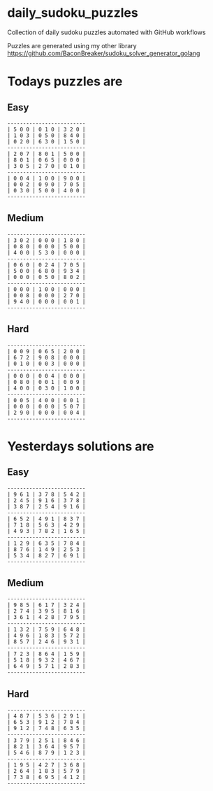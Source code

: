 
# daily_sudoku_puzzles 

Collection of daily sudoku puzzles automated with GitHub workflows 

Puzzles are generated using my other library https://github.com/BaconBreaker/sudoku_solver_generator_golang 
 

# Todays puzzles are 

## Easy 

```
-------------------------
| 5 0 0 | 0 1 0 | 3 2 0 | 
| 1 0 3 | 0 5 0 | 8 4 0 | 
| 0 2 0 | 6 3 0 | 1 5 0 | 
-------------------------
| 2 0 7 | 8 0 1 | 5 0 0 | 
| 8 0 1 | 0 6 5 | 0 0 0 | 
| 3 0 5 | 2 7 0 | 0 1 0 | 
-------------------------
| 0 0 4 | 1 0 0 | 9 0 0 | 
| 0 0 2 | 0 9 0 | 7 0 5 | 
| 0 3 0 | 5 0 0 | 4 0 0 | 
-------------------------
```
## Medium 

```
-------------------------
| 3 0 2 | 0 0 0 | 1 8 0 | 
| 0 8 0 | 0 0 0 | 5 0 0 | 
| 4 0 0 | 5 3 0 | 0 0 0 | 
-------------------------
| 0 6 0 | 0 2 4 | 7 0 5 | 
| 5 0 0 | 6 8 0 | 9 3 4 | 
| 0 0 0 | 0 5 0 | 8 0 2 | 
-------------------------
| 0 0 0 | 1 0 0 | 0 0 0 | 
| 0 0 8 | 0 0 0 | 2 7 0 | 
| 9 4 0 | 0 0 0 | 0 0 1 | 
-------------------------
```
## Hard 

```
-------------------------
| 0 0 9 | 0 6 5 | 2 0 0 | 
| 6 7 2 | 9 0 8 | 0 0 0 | 
| 0 1 0 | 0 0 3 | 0 0 0 | 
-------------------------
| 0 0 0 | 0 0 4 | 0 0 0 | 
| 0 8 0 | 0 0 1 | 0 0 9 | 
| 4 0 0 | 0 3 0 | 1 0 0 | 
-------------------------
| 0 0 5 | 4 0 0 | 0 0 1 | 
| 0 0 0 | 0 0 0 | 5 0 7 | 
| 2 9 0 | 0 0 0 | 0 0 4 | 
-------------------------
```
# Yesterdays solutions are 

## Easy 

```
-------------------------
| 9 6 1 | 3 7 8 | 5 4 2 | 
| 2 4 5 | 9 1 6 | 3 7 8 | 
| 3 8 7 | 2 5 4 | 9 1 6 | 
-------------------------
| 6 5 2 | 4 9 1 | 8 3 7 | 
| 7 1 8 | 5 6 3 | 4 2 9 | 
| 4 9 3 | 7 8 2 | 1 6 5 | 
-------------------------
| 1 2 9 | 6 3 5 | 7 8 4 | 
| 8 7 6 | 1 4 9 | 2 5 3 | 
| 5 3 4 | 8 2 7 | 6 9 1 | 
-------------------------
```
## Medium 

```
-------------------------
| 9 8 5 | 6 1 7 | 3 2 4 | 
| 2 7 4 | 3 9 5 | 8 1 6 | 
| 3 6 1 | 4 2 8 | 7 9 5 | 
-------------------------
| 1 3 2 | 7 5 9 | 6 4 8 | 
| 4 9 6 | 1 8 3 | 5 7 2 | 
| 8 5 7 | 2 4 6 | 9 3 1 | 
-------------------------
| 7 2 3 | 8 6 4 | 1 5 9 | 
| 5 1 8 | 9 3 2 | 4 6 7 | 
| 6 4 9 | 5 7 1 | 2 8 3 | 
-------------------------
```
## Hard 

```
-------------------------
| 4 8 7 | 5 3 6 | 2 9 1 | 
| 6 5 3 | 9 1 2 | 7 8 4 | 
| 9 1 2 | 7 4 8 | 6 3 5 | 
-------------------------
| 3 7 9 | 2 5 1 | 8 4 6 | 
| 8 2 1 | 3 6 4 | 9 5 7 | 
| 5 4 6 | 8 7 9 | 1 2 3 | 
-------------------------
| 1 9 5 | 4 2 7 | 3 6 8 | 
| 2 6 4 | 1 8 3 | 5 7 9 | 
| 7 3 8 | 6 9 5 | 4 1 2 | 
-------------------------
```
